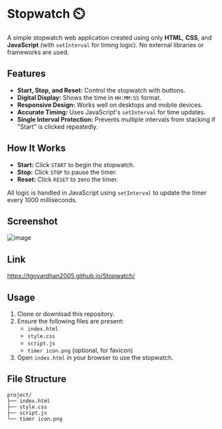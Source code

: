 # Stopwatch ⏲️

A simple stopwatch web application created using only **HTML**, **CSS**, and **JavaScript** (with `setInterval` for timing logic). No external libraries or frameworks are used.

## Features

- **Start, Stop, and Reset:** Control the stopwatch with buttons.
- **Digital Display:** Shows the time in `HH:MM:SS` format.
- **Responsive Design:** Works well on desktops and mobile devices.
- **Accurate Timing:** Uses JavaScript's `setInterval` for time updates.
- **Single Interval Protection:** Prevents multiple intervals from stacking if "Start" is clicked repeatedly.

## How It Works

- **Start:** Click `START` to begin the stopwatch.
- **Stop:** Click `STOP` to pause the timer.
- **Reset:** Click `RESET` to zero the timer.

All logic is handled in JavaScript using `setInterval` to update the timer every 1000 milliseconds.

## Screenshot

![image](https://github.com/user-attachments/assets/0f83297e-f02f-4f2a-92c6-188417b3fc19)
 <!-- Replace with your screenshot file if available -->

## Link
<https://tgovardhan2005.github.io/Stopwatch/>

## Usage

1. Clone or download this repository.
2. Ensure the following files are present:
    - `index.html`
    - `style.css`
    - `script.js`
    - `timer icon.png` (optional, for favicon)
3. Open `index.html` in your browser to use the stopwatch.

## File Structure

```
project/
├── index.html
├── style.css
├── script.js
└── timer icon.png
```
